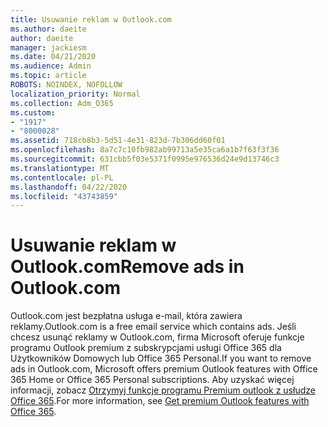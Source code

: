 ```yaml
---
title: Usuwanie reklam w Outlook.com
ms.author: daeite
author: daeite
manager: jackiesm
ms.date: 04/21/2020
ms.audience: Admin
ms.topic: article
ROBOTS: NOINDEX, NOFOLLOW
localization_priority: Normal
ms.collection: Adm_O365
ms.custom:
- "1917"
- "8000028"
ms.assetid: 718cb8b3-5d51-4e31-823d-7b306dd60f01
ms.openlocfilehash: 8a7c7c10fb982ab99713a5e35ca6a1b7f63f3f36
ms.sourcegitcommit: 631cbb5f03e5371f0995e976536d24e9d13746c3
ms.translationtype: MT
ms.contentlocale: pl-PL
ms.lasthandoff: 04/22/2020
ms.locfileid: "43743859"
---
```

# <a name="remove-ads-in-outlookcom"></a><span data-ttu-id="e58ce-102">Usuwanie reklam w Outlook.com</span><span class="sxs-lookup"><span data-stu-id="e58ce-102">Remove ads in Outlook.com</span></span>

<span data-ttu-id="e58ce-103">Outlook.com jest bezpłatna usługa e-mail, która zawiera reklamy.</span><span class="sxs-lookup"><span data-stu-id="e58ce-103">Outlook.com is a free email service which contains ads.</span></span> <span data-ttu-id="e58ce-104">Jeśli chcesz usunąć reklamy w Outlook.com, firma Microsoft oferuje funkcje programu Outlook premium z subskrypcjami usługi Office 365 dla Użytkowników Domowych lub Office 365 Personal.</span><span class="sxs-lookup"><span data-stu-id="e58ce-104">If you want to remove ads in Outlook.com, Microsoft offers premium Outlook features with Office 365 Home or Office 365 Personal subscriptions.</span></span> <span data-ttu-id="e58ce-105">Aby uzyskać więcej informacji, zobacz [Otrzymyj funkcje programu Premium outlook z usłudze Office 365](https://go.microsoft.com/fwlink/?linkid=872181).</span><span class="sxs-lookup"><span data-stu-id="e58ce-105">For more information, see [Get premium Outlook features with Office 365](https://go.microsoft.com/fwlink/?linkid=872181).</span></span>